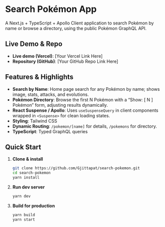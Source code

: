 # Search Pokémon App

A Next.js + TypeScript + Apollo Client application to search Pokémon by name or browse a directory, using the public Pokémon GraphQL API.

## Live Demo & Repo

- **Live demo (Vercel)**: [Your Vercel Link Here]
- **Repository (GitHub)**: [Your GitHub Repo Link Here]

## Features & Highlights

- **Search by Name**: Home page search for any Pokémon by name; shows image, stats, attacks, and evolutions.
- **Pokémon Directory**: Browse the first N Pokémon with a “Show: [ N ] Pokémon” form, adjusting results dynamically.
- **React Suspense / Apollo**: Uses `useSuspenseQuery` in client components wrapped in `<Suspense>` for clean loading states.
- **Styling**: Tailwind CSS
- **Dynamic Routing**: `/pokemon/[name]` for details, `/pokemons` for directory.
- **TypeScript**: Typed GraphQL queries

## Quick Start

1. **Clone & install**
   ```bash
   git clone https://github.com/Gjittapat/search-pokemon.git
   cd search-pokemon
   yarn install
   ```
2. **Run dev server**
   ```bash
   yarn dev
   ```
3. **Build for production**
   ```bash
   yarn build
   yarn start
   ```
